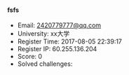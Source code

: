 #### fsfs  

* Email: 2420779777@qq.com  
* University: xx大学  
* Register Time: 2017-08-05 22:39:17  
* Register IP: 60.255.136.204  
* Score: 0  
* Solved challenges: 
